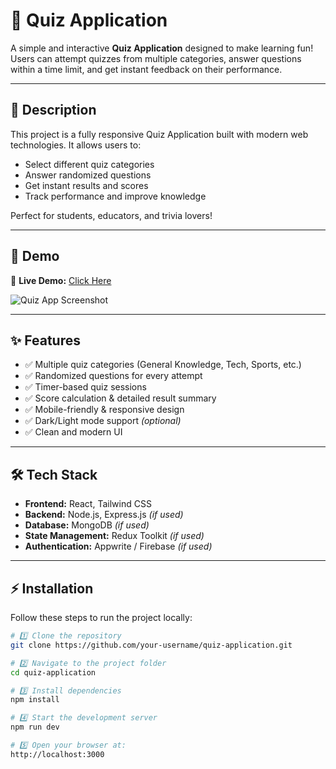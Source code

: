 # 🧠 Quiz Application

A simple and interactive **Quiz Application** designed to make learning fun! Users can attempt quizzes from multiple categories, answer questions within a time limit, and get instant feedback on their performance.

---

## 📌 Description

This project is a fully responsive Quiz Application built with modern web technologies. It allows users to:
- Select different quiz categories
- Answer randomized questions
- Get instant results and scores
- Track performance and improve knowledge

Perfect for students, educators, and trivia lovers!

---

## 🎥 Demo

🔗 **Live Demo:** [Click Here](https://your-deployed-link.com)

![Quiz App Screenshot](./assets/screenshot.png)

---

## ✨ Features

- ✅ Multiple quiz categories (General Knowledge, Tech, Sports, etc.)
- ✅ Randomized questions for every attempt
- ✅ Timer-based quiz sessions
- ✅ Score calculation & detailed result summary
- ✅ Mobile-friendly & responsive design
- ✅ Dark/Light mode support *(optional)*
- ✅ Clean and modern UI

---

## 🛠 Tech Stack

- **Frontend:** React, Tailwind CSS  
- **Backend:** Node.js, Express.js *(if used)*  
- **Database:** MongoDB *(if used)*  
- **State Management:** Redux Toolkit *(if used)*  
- **Authentication:** Appwrite / Firebase *(if used)*  

---

## ⚡ Installation

Follow these steps to run the project locally:

```bash
# 1️⃣ Clone the repository
git clone https://github.com/your-username/quiz-application.git

# 2️⃣ Navigate to the project folder
cd quiz-application

# 3️⃣ Install dependencies
npm install

# 4️⃣ Start the development server
npm run dev

# 5️⃣ Open your browser at:
http://localhost:3000



